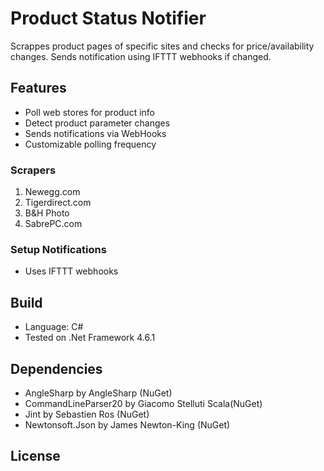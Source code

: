 # Product Status Notifier
Scrappes product pages of specific sites and checks for price/availability changes. Sends notification using IFTTT webhooks if changed.

## Features
- Poll web stores for product info
- Detect product parameter changes
- Sends notifications via WebHooks
- Customizable polling frequency

### Scrapers
1. Newegg.com
2. Tigerdirect.com
3. B&H Photo
4. SabrePC.com

### Setup Notifications
 - Uses IFTTT webhooks
 
## Build
 - Language: C#
 - Tested on .Net Framework 4.6.1

## Dependencies
- AngleSharp by AngleSharp (NuGet)
- CommandLineParser20 by Giacomo Stelluti Scala(NuGet)
- Jint by Sebastien Ros (NuGet)
- Newtonsoft.Json by James Newton-King (NuGet)

## License
